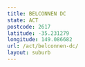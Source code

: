 ```yaml
---
title: BELCONNEN DC
state: ACT
postcode: 2617
latitude: -35.231279
longitude: 149.086682
url: /act/belconnen-dc/
layout: suburb
---
```

